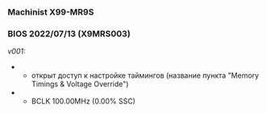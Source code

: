 ### Machinist X99-MR9S
### BIOS 2022/07/13 (X9MRS003)

*v001:*
* + открыт доступ к настройке таймингов (название пункта "Memory Timings & Voltage Override")
* + BCLK 100.00MHz (0.00% SSC)